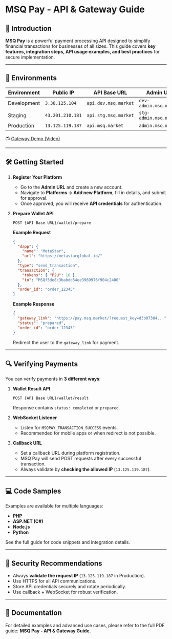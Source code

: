 # MSQ Pay - API & Gateway Guide

## 📌 Introduction

**MSQ Pay** is a powerful payment processing API designed to simplify financial transactions for businesses of all sizes.
This guide covers **key features, integration steps, API usage examples, and best practices** for secure implementation.

---

## 🚀 Environments

| Environment | Public IP        | API Base URL         | Admin URL              | Gateway URL          |
| ----------- | ---------------- | -------------------- | ---------------------- | -------------------- |
| Development | `3.38.125.104`   | `api.dev.msq.market` | `dev-admin.msq.market` | `dev-pay.msq.market` |
| Staging     | `43.201.210.181` | `api.stg.msq.market` | `stg-admin.msq.market` | `stg-pay.msq.market` |
| Production  | `13.125.119.187` | `api.msq.market`     | `admin.msq.market`     | `pay.msq.market`     |

📺 [Gateway Demo (Video)](https://www.loom.com/share/b6e027fc8c30444fa9042afd1403e22a)

---

## 🛠 Getting Started

1. **Register Your Platform**

   * Go to the **Admin URL** and create a new account.
   * Navigate to **Platforms → Add new Platform**, fill in details, and submit for approval.
   * Once approved, you will receive **API credentials** for authentication.

2. **Prepare Wallet API**

   ```http
   POST {API Base URL}/wallet/prepare
   ```

   **Example Request**

   ```json
   {
     "dapp": {
       "name": "MetaStar",
       "url": "https://metastarglobal.io/"
     },
     "type": "send_transaction",
     "transaction": {
       "tokens": { "P2U": 10 },
       "to": "MSQf5de8c3babdd54ee3969976f904c2400"
     },
     "order_id": "order_12345"
   }
   ```

   **Example Response**

   ```json
   {
     "gateway_link": "https://pay.msq.market/?request_key=d3b07384...",
     "status": "prepared",
     "order_id": "order_12345"
   }
   ```

   Redirect the user to the `gateway_link` for payment.

---

## 🔍 Verifying Payments

You can verify payments in **3 different ways**:

1. **Wallet Result API**

   ```http
   POST {API Base URL}/wallet/result
   ```

   Response contains `status: completed` or `prepared`.

2. **WebSocket Listener**

   * Listen for `MSQPAY_TRANSACTION_SUCCESS` events.
   * Recommended for mobile apps or when redirect is not possible.

3. **Callback URL**

   * Set a callback URL during platform registration.
   * MSQ Pay will send POST requests after every successful transaction.
   * Always validate by **checking the allowed IP** (`13.125.119.187`).

---

## 💻 Code Samples

Examples are available for multiple languages:

* **PHP**
* **ASP.NET (C#)**
* **Node.js**
* **Python**

See the full guide for code snippets and integration details.

---

## 🔐 Security Recommendations

* Always **validate the request IP** (`13.125.119.187` in Production).
* Use HTTPS for all API communications.
* Store API credentials securely and rotate periodically.
* Use callback + WebSocket for robust verification.

---

## 📖 Documentation

For detailed examples and advanced use cases, please refer to the full PDF guide:
**MSQ Pay - API & Gateway Guide**.

